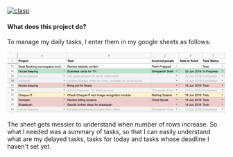  
[![clasp](https://img.shields.io/badge/built%20with-clasp-4285f4.svg)](https://github.com/google/clasp)

#### What does this project do?

To manage my daily tasks, I enter them in my google sheets as follows:

![Sheet sample screenshot](./extras/images/sheet-sample-screenshot.png)

The sheet gets messier to understand when number of rows increase. So what I needed was a summary of tasks, so that I can easily
understand what are my delayed tasks, tasks for today and tasks whose deadline I haven't set yet.
 
